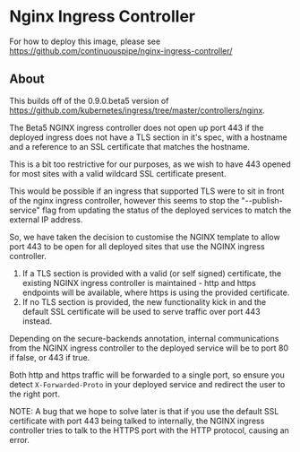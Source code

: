 # Nginx Ingress Controller

For how to deploy this image, please see https://github.com/continuouspipe/nginx-ingress-controller/

## About

This builds off of the 0.9.0.beta5 version of https://github.com/kubernetes/ingress/tree/master/controllers/nginx.

The Beta5 NGINX ingress controller does not open up port 443 if the deployed ingress does not have a TLS section in it's spec, with a hostname and a reference to an SSL certificate that matches the hostname.

This is a bit too restrictive for our purposes, as we wish to have 443 opened for most sites with a valid wildcard SSL certificate present.

This would be possible if an ingress that supported TLS were to sit in front of the nginx ingress controller, however this seems to stop the "--publish-service" flag from updating the status of the deployed services to match the external IP address.

So, we have taken the decision to customise the NGINX template to allow port 443 to be open for all deployed sites that use the NGINX ingress controller.

1. If a TLS section is provided with a valid (or self signed) certificate, the existing NGINX ingress controller is maintained - http and https endpoints will be available, where https is using the provided certificate.
2. If no TLS section is provided, the new functionality kick in and the default SSL certificate will be used to serve traffic over port 443 instead.

Depending on the secure-backends annotation, internal communications from the NGINX ingress controller to the deployed service will be to port 80 if false, or 443 if true.

Both http and https traffic will be forwarded to a single port, so ensure you detect `X-Forwarded-Proto` in your deployed service and redirect the user to the right port.

NOTE:
A bug that we hope to solve later is that if you use the default SSL certificate with port 443 being talked to internally,
the NGINX ingress controller tries to talk to the HTTPS port with the HTTP protocol, causing an error.
